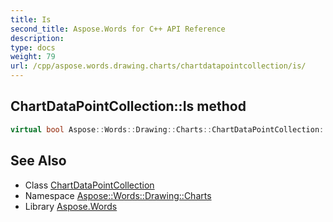 ```yaml
---
title: Is
second_title: Aspose.Words for C++ API Reference
description: 
type: docs
weight: 79
url: /cpp/aspose.words.drawing.charts/chartdatapointcollection/is/
---
```

## ChartDataPointCollection::Is method




```cpp
virtual bool Aspose::Words::Drawing::Charts::ChartDataPointCollection::Is(const System::TypeInfo &target) const override
```

## See Also

* Class [ChartDataPointCollection](../)
* Namespace [Aspose::Words::Drawing::Charts](../../)
* Library [Aspose.Words](../../../)
